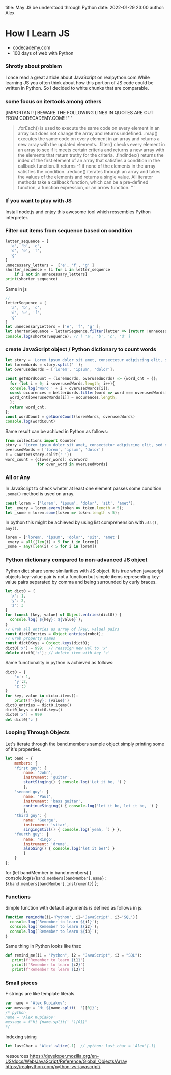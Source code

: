 title: May JS be understood through Python
date: 2022-01-29 23:00
author: Alex

#  How I Learn JS 
* codecademy.com
* 100 days of web with Python

### Shrotly about problem

I once read a great article about JavaScript on realpython.com 
While learning JS you often think about how this portion of JS code could be written in Python. So I decided to white chunks that are comparable.
### some focus on itertools among others
[IMPORTANT!] BEWARE THE FOLLOWING LINES IN QUOTES ARE CUT FROM CODECADEMY.COM!!!
'''
>.forEach() is used to execute the same code on every element in an array but does not change the array and returns undefined.
.map() executes the same code on every element in an array and returns a new array with the updated elements.
.filter() checks every element in an array to see if it meets certain criteria and returns a new array with the elements that return truthy for the criteria.
.findIndex() returns the index of the first element of an array that satisfies a condition in the callback function. It returns -1 if none of the elements in the array satisfies the condition.
.reduce() iterates through an array and takes the values of the elements and returns a single value.
All iterator methods take a callback function, which can be a pre-defined function, a function expression, or an arrow function.
'''

### If you want to play with JS
Install node.js and enjoy this awesome tool which ressembles Python interpreter.

### Filter out items from sequence based on condition
```python
letter_sequence = [
  'a', 'b', 'c',
  'd', 'e', 'f',
  'g'
]
unnecessary_letters =  ['e', 'f', 'g' ]
shorter_sequence = [i for i in letter_sequence 
    if i not in unnecessary_letters]
print(shorter_sequence)

```
Same in js 
```js
//
letterSequence = [
  'a', 'b', 'c',
  'd', 'e', 'f',
  'g'
]
let unnecessaryLetters = ['e', 'f', 'g' ];
let shorterSequence = letterSequence.filter(letter => {return !unnecessaryLetters.includes(letter)})
console.log(shorterSequence); // [ 'a', 'b', 'c', 'd' ]
```
### create JavaScript object / Python dictionary to count words
```js
let story = 'Lorem ipsum dolor sit amet, consectetur adipiscing elit, sed do eiusmod tempor incididunt ut labore et dolore magna aliqua. Nisl tincidunt eget nullam non. Quis hendrerit dolor magna eget est lorem ipsum dolor sit. Volutpat odio facilisis mauris sit amet massa. Commodo odio aenean sed adipiscing diam donec adipiscing tristique. Mi eget mauris pharetra et. Non tellus orci ac auctor augue. Elit at imperdiet dui accumsan sit. Ornare arcu dui vivamus arcu felis. Egestas integer eget aliquet nibh praesent. In hac habitasse platea dictumst quisque sagittis purus. Pulvinar elementum integer enim neque volutpat ac.';
let loremWords = story.split(' ');
let overusedWords = ['lorem', 'ipsum', 'dolor'];

const getWordCount = (loremWords, overusedWords) => {word_cnt = {};
  for (let i = 0; i <overusedWords.length; i++){
  console.log('Word ' + i + overusedWords[i]);
  const occurences = betterWords.filter(word => word === overusedWords[i]);
  word_cnt[overusedWords[i]] = occurences.length;
  };
  return word_cnt;
};
const wordCount = getWordCount(loremWords, overusedWords)
console.log(wordCount)
```
Same result can be achived in Python as follows:
```python
from collections import Counter
story = 'Lorem ipsum dolor sit amet, consectetur adipiscing elit, sed do eiusmod tempor incididunt ut labore et dolore magna aliqua. Nisl tincidunt eget nullam non. Quis hendrerit dolor magna eget est lorem ipsum dolor sit. Volutpat odio facilisis mauris sit amet massa. Commodo odio aenean sed adipiscing diam donec adipiscing tristique. Mi eget mauris pharetra et. Non tellus orci ac auctor augue. Elit at imperdiet dui accumsan sit. Ornare arcu dui vivamus arcu felis. Egestas integer eget aliquet nibh praesent. In hac habitasse platea dictumst quisque sagittis purus. Pulvinar elementum integer enim neque volutpat ac.'
overusedWords = ['lorem', 'ipsum', 'dolor']
c = Counter(story.split(' '))
word_count = {c[over_word]: overword 
              for over_word in overusedWords}

```
### All or Any 
In JavaScript to check wheter at least one element passes some condition `.some()` method is used on array.

```js
const lorem = ['lorem', 'ipsum', 'dolor', 'sit', 'amet'];
let _every = lorem.every(token => token.length < 5);
let _some = lorem.some(token => token.length < 5);
```
In python this might be achieved by using list comprehension with  `all()`, `any()`.
```python 
lorem = ['lorem', 'ipsum', 'dolor', 'sit', 'amet']
_every = all([len(i) < 5 for i in lorem])
_some = any([len(i) < 5 for i in lorem])
```
### Python dictionary compared to non-advanced JS object
Python dict share some similarities with JS object. It is true when javascript objects key-value pair is not a function but simple items representing key-value pairs separated by comma and being surrounded by curly braces.
```js 
let dict0 = {
  'x': 1,
  'y': 2,
  'z': 3
}
for (const [key, value] of Object.entries(dict0)) {
  console.log(`${key}: ${value}`);
}
// Grab all entries as array of [key, value] pairs
const dict0Entries = Object.entries(robot);
// Grab property names
const dict0Keys = Object.keys(dict0);
dict0['x'] = 999;  // reassign new val to 'x'
delete dict0['z']; // delete item with key 'z'
```
Same functionality in python is achieved as follows:
```python
dict0 = {
    'x': 1,
    'y':2,
    'z':3
}
for key, value in dicto.items():
    print(f'{key}: {value}')
dict0_entries = dict0.items()
dict0_keys = dict0.keys()
dict0['x'] = 999
del dict0['z']
```

### Looping Through Objects 
Let's iterate through the band.members sample object simply printing some of it's properties.
```javascript
let band = {
    members: {
    'first guy': { 
        name: 'John', 
        instrument: 'guitar', 
        startSinging() { console.log('Let it be, ') } 
        },
    'second guy': { 
        name: 'Paul', 
        instrument: 'bass guitar', 
        continueSinging() { console.log('let it be, let it be, ') } 
        },
    'third guy': { 
        name: 'George', 
        instrument: 'sitar', 
        singingStill() { console.log(`yeah, `) } },
    'fourth guy': {
        name: 'Ringo', 
        instrument: 'drums', 
        alsoSing() { console.log('let it be!') } 
        }
    }
}; 
```

for (let bandMember in band.members) {
  console.log(`${band.members[bandMember].name}: ${band.members[bandMember].instrument}`)
};

### Functions 
Simple function with default arguments is defined as follows in js:
```js
function remindMe(i1='Python', i2='JavaScript', i3='SQL'){
  console.log(`Remember to learn ${i1}`);
  console.log(`Remember to learn ${i2}`);
  console.log(`Remember to learn ${i3}`);
}
```
Same thing in Python looks like that:

```python
def remind_me(i1 = "Python", i2 = "JavaScript", i3 = "SQL"):
   print(f'Remember to learn {i1}')
   print(f'Remember to learn {i2}')
   print(f'Remember to learn {i3}')
```
### Small pieces 
F strings are like template literals.
```js
var name = 'Alex Kupiakov';
var message = `Hi ${name.split(' ')[0]}`;
/* python
name = 'Alex Kupiakov'
message = f"Hi {name.split(' ')[0]}"
*/
```
Indexing string 
```js 
let lastChar = 'Alex'.slice(-1)  // python: last_char = 'Alex'[-1]
```
ressources 
<https://developer.mozilla.org/en-US/docs/Web/JavaScript/Reference/Global_Objects/Array>
<https://realpython.com/python-vs-javascript/>
